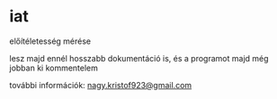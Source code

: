 # iat
előítéletesség mérése 

lesz majd ennél hosszabb dokumentáció is, és a programot majd még jobban ki kommentelem


további információk: nagy.kristof923@gmail.com
